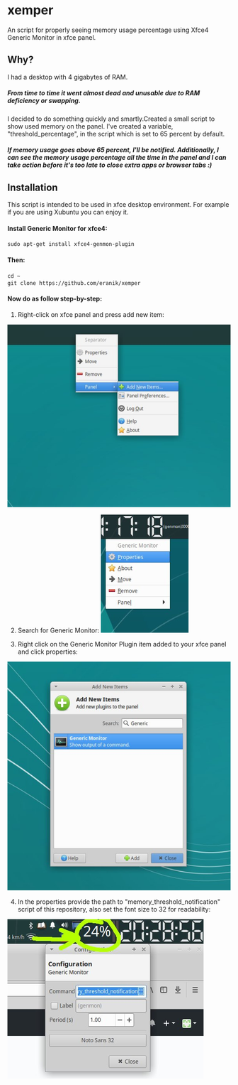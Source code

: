 # xemper
An script for properly seeing memory usage percentage using Xfce4 Generic Monitor in xfce panel.

## Why?
I had a desktop with 4 gigabytes of RAM.
##### From time to time it went almost dead and unusable due to RAM deficiency or swapping.
I decided to do something quickly and smartly.Created a small script to show used memory on the panel. I've created a variable, "threshold_percentage", in the script which is set to 65 percent by default. 
##### If memory usage goes above 65 percent, I'll be notified. Additionally, I can see the memory usage percentage all the time in the panel and I can take action before it's too late to close extra apps or browser tabs :)

## Installation

This script is intended to be used in xfce desktop environment. For example if you are using Xubuntu you can enjoy it.

#### Install Generic Monitor for xfce4:

    sudo apt-get install xfce4-genmon-plugin

#### Then:

    cd ~
    git clone https://github.com/eranik/xemper

#### Now do as follow step-by-step:

1. Right-click on xfce panel and press add new item:

![xfce-panel-add-new-item](./images-for-readme/1-xfce-panel-add-new-item.jpg)

2. Search for Generic Monitor:
![new-generic-monitor-right-click](./images-for-readme/3-new-generic-monitor-right-click.jpg)

3. Right click on the Generic Monitor Plugin item added to your xfce panel and click properties:

![xfce-panel-add-generic-monitor](./images-for-readme/2-xfce-panel-add-generic-monitor.jpg)

4. In the properties provide the path to "memory_threshold_notification" script of this repository, also set the font size to 32 for readability: 

![generic-monitor-settings](./images-for-readme/4-generic-monitor-settings.jpg)
